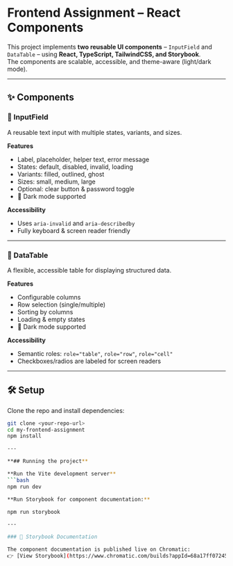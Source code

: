 # Frontend Assignment – React Components

This project implements **two reusable UI components** – `InputField` and `DataTable` – using **React, TypeScript, TailwindCSS, and Storybook**.  
The components are scalable, accessible, and theme-aware (light/dark mode).

---

## ✨ Components

### 🔹 InputField
A reusable text input with multiple states, variants, and sizes.

**Features**
- Label, placeholder, helper text, error message  
- States: default, disabled, invalid, loading  
- Variants: filled, outlined, ghost  
- Sizes: small, medium, large  
- Optional: clear button & password toggle  
- 🌙 Dark mode supported  

**Accessibility**
- Uses `aria-invalid` and `aria-describedby`  
- Fully keyboard & screen reader friendly  

---

### 🔹 DataTable
A flexible, accessible table for displaying structured data.

**Features**
- Configurable columns  
- Row selection (single/multiple)  
- Sorting by columns  
- Loading & empty states  
- 🌙 Dark mode supported  

**Accessibility**
- Semantic roles: `role="table"`, `role="row"`, `role="cell"`  
- Checkboxes/radios are labeled for screen readers  

---

## 🛠️ Setup

Clone the repo and install dependencies:

```bash
git clone <your-repo-url>
cd my-frontend-assignment
npm install

---

**## Running the project**

**Run the Vite development server**
```bash
npm run dev

**Run Storybook for component documentation:**

npm run storybook

---

### 📘 Storybook Documentation

The component documentation is published live on Chromatic:  
👉 [View Storybook](https://www.chromatic.com/builds?appId=68a17ff07245cc53b64cca30)

```
